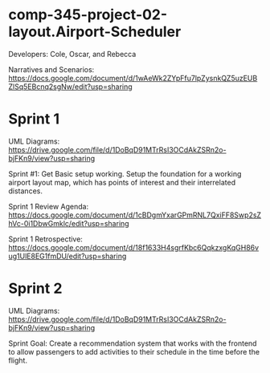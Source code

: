 # comp-345-project-02-layout.Airport-Scheduler
Developers: Cole, Oscar, and Rebecca

Narratives and Scenarios: https://docs.google.com/document/d/1wAeWk2ZYpFfu7lpZysnkQZ5uzEUBZlSq5EBcnq2sgNw/edit?usp=sharing

# Sprint 1

UML Diagrams: https://drive.google.com/file/d/1DoBqD91MTrRsI3OCdAkZSRn2o-bjFKn9/view?usp=sharing

Sprint #1: Get Basic setup working. Setup the foundation for a working airport layout map, which has points of interest and their interrelated distances.

Sprint 1 Review Agenda: https://docs.google.com/document/d/1cBDgmYxarGPmRNL7QxiFF8Swp2sZhVc-0i1DbwGmklc/edit?usp=sharing

Sprint 1 Retrospective: https://docs.google.com/document/d/18f1633H4sgrfKbc6QqkzxgKqGH86vug1UlE8EG1fmDU/edit?usp=sharing


# Sprint 2

UML Diagrams: https://drive.google.com/file/d/1DoBqD91MTrRsI3OCdAkZSRn2o-bjFKn9/view?usp=sharing

Sprint Goal: Create a recommendation system that works with the frontend to allow passengers to add activities to their schedule in the time before the flight.

